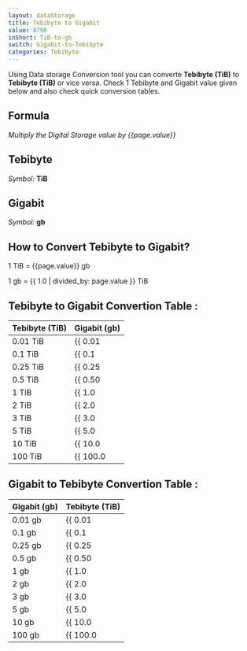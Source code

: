 ```yaml
---
layout: dataStorage
title: Tebibyte to Gigabit
value: 8796
inShort: TiB-to-gb
switch: Gigabit-to-Tebibyte
categories: Tebibyte
---
```


Using Data storage Conversion tool you can converte **Tebibyte (TiB)** to **Tebibyte (TiB)** or vice versa. Check 1 Tebibyte and Gigabit value given below and also check quick conversion tables.

## Formula
*Multiply the Digital Storage value by {{page.value}}*

## Tebibyte
*Symbol:* **TiB**

## Gigabit
*Symbol:* **gb**

## How to Convert Tebibyte to Gigabit?

1 TiB = {{page.value}} gb

1 gb = {{ 1.0 | divided_by: page.value }} TiB


## Tebibyte to Gigabit Convertion Table :

| Tebibyte (TiB) | Gigabit (gb) |
| ---- | ---- |
| 0.01 TiB | {{ 0.01 | times: page.value }} gb |
| 0.1 TiB | {{ 0.1 | times: page.value }} gb |
| 0.25 TiB | {{ 0.25 | times: page.value }} gb |
| 0.5 TiB | {{ 0.50 | times: page.value }} gb |
| 1 TiB | {{ 1.0 | times: page.value }} gb |
| 2 TiB | {{ 2.0 | times: page.value }} gb |
| 3 TiB | {{ 3.0 | times: page.value }} gb |
| 5 TiB | {{ 5.0 | times: page.value }} gb |
| 10 TiB | {{ 10.0 | times: page.value }} gb |
| 100 TiB | {{ 100.0 | times: page.value }} gb |

## Gigabit to Tebibyte Convertion Table :

| Gigabit (gb) | Tebibyte (TiB) |
| ---- | ---- |
| 0.01 gb | {{ 0.01 | divided_by: page.value }} TiB |
| 0.1 gb | {{ 0.1 | divided_by: page.value }} TiB |
| 0.25 gb | {{ 0.25 | divided_by: page.value }} TiB |
| 0.5 gb | {{ 0.50 | divided_by: page.value }} TiB |
| 1 gb | {{ 1.0 | divided_by: page.value }} TiB |
| 2 gb | {{ 2.0 | divided_by: page.value }} TiB |
| 3 gb | {{ 3.0 | divided_by: page.value }} TiB |
| 5 gb | {{ 5.0 | divided_by: page.value }} TiB |
| 10 gb | {{ 10.0 | divided_by: page.value }} TiB |
| 100 gb | {{ 100.0 | divided_by: page.value }} TiB |


<script>
document.getElementById('selectInput')[17].selected = true
document.getElementById('selectOutput')[10].selected = true
</script>
